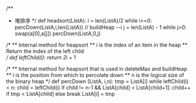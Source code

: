 /**
* 堆排序
*/
def headsort(ListA):
       i = len(ListA)/2
       while i>=0:
         percDown(ListA,i,len(ListA))      // buildHeap
         --i
       j = len(ListA) - 1
       while j>0:
         swap(a[0],a[j])
         percDown(ListA,0,j)

/*
**    Internal method for heapsort
**    i is the index of an item in the heap
**    Return the index of the left child   
*/
def leftChild(i):
    return 2*i + 1

/*
**    Internal method for heapsort that is used in deleteMax and buildHeap
**    i is the position from which to percolate down 
**    n is the logical size of the binary heap
*/
def percDown (ListA, i,n):
      tmp = ListA[i]
      while leftChild(i) < n:
         child = leftChild(i)
         if child != n-1 && ListA[child] < ListA[child+1]:
               child++
         if tmp < ListA[child]
         else
             break
      ListA[i] = tmp            
